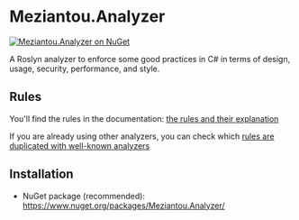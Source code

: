 # Meziantou.Analyzer

[![Meziantou.Analyzer on NuGet](https://img.shields.io/nuget/v/Meziantou.Analyzer.svg)](https://www.nuget.org/packages/Meziantou.Analyzer/)

A Roslyn analyzer to enforce some good practices in C# in terms of design, usage, security, performance, and style.

## Rules

You'll find the rules in the documentation: [the rules and their explanation](https://github.com/meziantou/Meziantou.Analyzer/tree/master/docs)

If you are already using other analyzers, you can check which [rules are duplicated with well-known analyzers](https://github.com/meziantou/Meziantou.Analyzer/blob/master/docs/comparison-with-other-analyzers.md)

## Installation

- NuGet package (recommended): <https://www.nuget.org/packages/Meziantou.Analyzer/>
